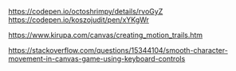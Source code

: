 https://codepen.io/octoshrimpy/details/rvoGyZ
https://codepen.io/koszojudit/pen/xYKgWr

https://www.kirupa.com/canvas/creating_motion_trails.htm

https://stackoverflow.com/questions/15344104/smooth-character-movement-in-canvas-game-using-keyboard-controls